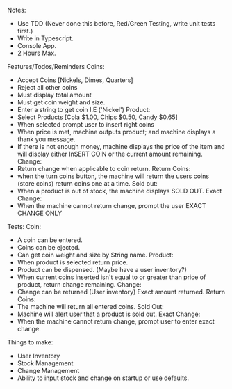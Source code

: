 Notes:
- Use TDD (Never done this before, Red/Green Testing, write unit tests first.)
- Write in Typescript.
- Console App.
- 2 Hours Max.

Features/Todos/Reminders
  Coins:
  - Accept Coins [Nickels, Dimes, Quarters]
  - Reject all other coins
  - Must display total amount
  - Must get coin weight and size.
  - Enter a string to get coin I.E ('Nickel')
  Product:
  - Select Products [Cola $1.00, Chips $0.50, Candy $0.65]
  - When selected prompt user to insert right coins
  - When price is met, machine outputs product; and machine displays a thank you message.
  - If there is not enough money, machine displays the price of the item and will display either InSERT COIN or the current amount remaining.
  Change:
  - Return change when applicable to coin return.
  Return Coins:
  - when the turn coins button, the machine will return the users coins (store coins) return coins one at a time.
  Sold out:
  - When a product is out of stock, the machine displays SOLD OUT.
  Exact Change:
  - When the machine cannot return change, prompt the user EXACT CHANGE ONLY

Tests:
  Coin:
  - A coin can be entered.
  - Coins can be ejected.
  - Can get coin weight and size by String name.
  Product:
  - When product is selected return price.
  - Product can be dispensed. (Maybe have a user inventory?)
  - When current coins inserted isn't equal to or greater than price of product, return change remaining.
  Change:
  - Change can be returned (User inventory) Exact amount returned.
  Return Coins:
  - The machine will return all entered coins.
  Sold Out:
  - Machine will alert user that a product is sold out.
  Exact Change:
  - When the machine cannot return change, prompt user to enter exact change.

Things to make:
- User Inventory
- Stock Management
- Change Management
- Ability to input stock and change on startup or use defaults.

